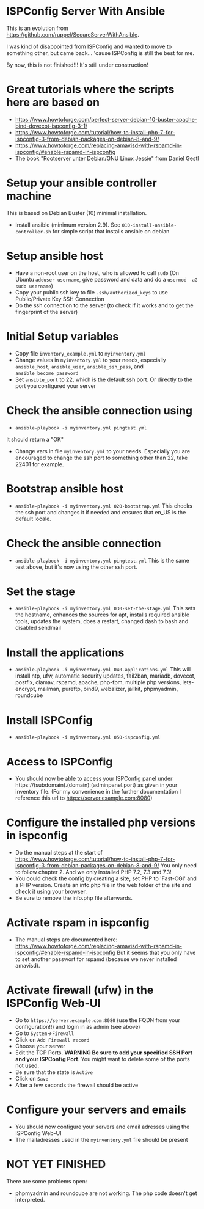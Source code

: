 # ISPConfig Server With Ansible

This is an evolution from https://github.com/ruppel/SecureServerWithAnsible.

I was kind of disappointed from ISPConfig and wanted to move to something other, but came back... 'cause ISPConfig is still the best for me.

By now, this is not finished!!! It's still under construction!

# Great tutorials where the scripts here are based on

- https://www.howtoforge.com/perfect-server-debian-10-buster-apache-bind-dovecot-ispconfig-3-1/
- https://www.howtoforge.com/tutorial/how-to-install-php-7-for-ispconfig-3-from-debian-packages-on-debian-8-and-9/
- https://www.howtoforge.com/replacing-amavisd-with-rspamd-in-ispconfig/#enable-rspamd-in-ispconfig
- The book "Rootserver unter Debian/GNU Linux Jessie" from Daniel Gestl

# Setup your ansible controller machine

This is based on Debian Buster (10) minimal installation.

- Install ansible (minimum version 2.9).
  See `010-install-ansible-controller.sh` for simple script that installs ansible on debian

# Setup ansible host

- Have a non-root user on the host, who is allowed to call `sudo`
  (On Ubuntu `adduser username`, give password and data and do a `usermod -aG sudo username`)
- Copy your public ssh key to file `.ssh/authorized_keys` to use Public/Private Key SSH Connection
- Do the ssh connection to the server (to check if it works and to get the fingerprint of the server)

# Initial Setup variables

- Copy file `inventory_example.yml` to `myinventory.yml`
- Change values in `myinventory.yml` to your needs, especially `ansible_host`, `ansible_user`, `ansible_ssh_pass`, and `ansible_become_password`
- Set `ansible_port` to 22, which is the default ssh port. Or directly to the port you configured your server

# Check the ansible connection using

- `ansible-playbook -i myinventory.yml pingtest.yml`

It should return a "OK"

- Change vars in file `myinventory.yml` to your needs. Especially you are encouraged to change the ssh port to something other than 22, take 22401 for example.

# Bootstrap ansible host

- `ansible-playbook -i myinventory.yml 020-bootstrap.yml`
  This checks the ssh port and changes it if needed and ensures that en_US is the default locale.

# Check the ansible connection

- `ansible-playbook -i myinventory.yml pingtest.yml`
  This is the same test above, but it's now using the other ssh port.

# Set the stage

- `ansible-playbook -i myinventory.yml 030-set-the-stage.yml`
  This sets the hostname, enhances the sources for apt, installs required ansible tools, updates the system, does a restart, changed dash to bash and disabled sendmail

# Install the applications

- `ansible-playbook -i myinventory.yml 040-applications.yml`
  This will install ntp, ufw, automatic security updates, fail2ban, mariadb, dovecot, postfix, clamav, rspamd, apache, php-fpm, multiple php versions, lets-encrypt, mailman, pureftp, bind9, webalizer, jailkit, phpmyadmin, roundcube

# Install ISPConfig

- `ansible-playbook -i myinventory.yml 050-ispconfig.yml`

# Access to ISPConfig

- You should now be able to access your ISPConfig panel under https://(subdomain).(domain):(adminpanel.port) as given in your inventory file.
  (For my convenience in the further documentation I reference this url to https://server.example.com:8080)

# Configure the installed php versions in ispconfig

- Do the manual steps at the start of https://www.howtoforge.com/tutorial/how-to-install-php-7-for-ispconfig-3-from-debian-packages-on-debian-8-and-9/
  You only need to follow chapter 2. And we only installed PHP 7.2, 7.3 and 7.3!
- You could check the config by creating a site, set PHP to 'Fast-CGI' and a PHP version. Create an info.php file in the web folder of the site and check it using your browser.
- Be sure to remove the info.php file afterwards.

# Activate rspam in ispconfig

- The manual steps are documented here: https://www.howtoforge.com/replacing-amavisd-with-rspamd-in-ispconfig/#enable-rspamd-in-ispconfig
  But it seems that you only have to set another passwort for rspamd (because we never installed amavisd).

# Activate firewall (ufw) in the ISPConfig Web-UI

- Go to `https://server.example.com:8080` (use the FQDN from your configuration!!) and login in as admin (see above)
- Go to `System`->`Firewall`
- Click on `Add Firewall record`
- Choose your server
- Edit the TCP Ports. **WARNING Be sure to add your specified SSH Port and your ISPConfig Port**. You might want to delete some of the ports not used.
- Be sure that the state is `Active`
- Click on `Save`
- After a few seconds the firewall should be active

# Configure your servers and emails

- You should now configure your servers and email adresses using the ISPConfig Web-UI
- The mailadresses used in the `myinventory.yml` file should be present

# NOT YET FINISHED

There are some problems open:

- phpmyadmin and roundcube are not working. The php code doesn't get interpreted.
